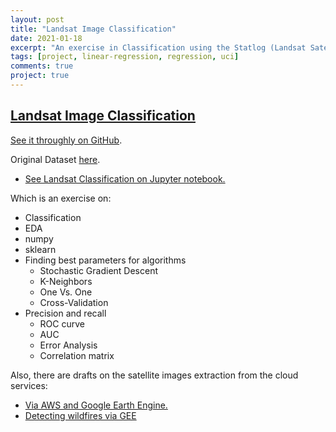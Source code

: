 ```yaml
---
layout: post
title: "Landsat Image Classification"
date: 2021-01-18
excerpt: "An exercise in Classification using the Statlog (Landsat Satellite) dataset."
tags: [project, linear-regression, regression, uci]
comments: true
project: true
---
```


## [Landsat Image Classification](https://github.com/pedroafleite/landsat)


[See it throughly on GitHub](https://github.com/pedroafleite/landsat).

Original Dataset [here](http://archive.ics.uci.edu/ml/datasets/Statlog+%28Landsat+Satellite%29).

- [See Landsat Classification on Jupyter notebook.](https://github.com/pedroafleite/landsat/blob/main/landsat.ipynb)

Which is an exercise on:
- Classification
- EDA
- numpy
- sklearn
- Finding best parameters for algorithms
  - Stochastic Gradient Descent
  - K-Neighbors
  - One Vs. One
  - Cross-Validation
- Precision and recall
  - ROC curve
  - AUC
  - Error Analysis
  - Correlation matrix

Also, there are drafts on the satellite images extraction from the cloud services:
- [Via AWS and Google Earth Engine.](https://github.com/pedroafleite/landsat/blob/main/landsat_aws_gee.ipynb)
- [Detecting wildfires via GEE](https://github.com/pedroafleite/landsat/blob/main/wildfire_gee.ipynb)
